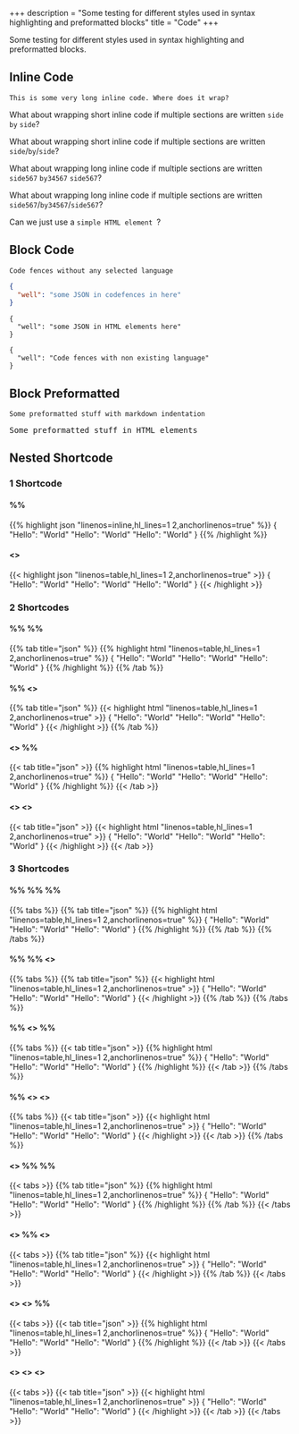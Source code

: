 +++
description = "Some testing for different styles used in syntax highlighting and preformatted blocks"
title = "Code"
+++

Some testing for different styles used in syntax highlighting and preformatted blocks.

## Inline Code

`This is some very long inline code. Where does it wrap?`

What about wrapping short inline code if multiple sections are written `side` `by` `side`?

What about wrapping short inline code if multiple sections are written `side`/`by`/`side`?

What about wrapping long inline code if multiple sections are written `side567` `by34567` `side567`?

What about wrapping long inline code if multiple sections are written `side567`/`by34567`/`side567`?

Can we just use a <code>simple HTML element </code>?

## Block Code

````
Code fences without any selected language
````

````json
{
  "well": "some JSON in codefences in here"
}
````

<pre><code>{
  "well": "some JSON in HTML elements here"
}
</code></pre>

````jsonxmylmsl
{
  "well": "Code fences with non existing language"
}
````

## Block Preformatted

    Some preformatted stuff with markdown indentation

<pre>
Some preformatted stuff in HTML elements
</pre>

## Nested Shortcode

### 1 Shortcode

#### %%

{{% highlight json "linenos=inline,hl_lines=1 2,anchorlinenos=true" %}}
{
  "Hello": "World" "Hello": "World" "Hello": "World"
}
{{% /highlight %}}

#### <>

{{< highlight json "linenos=table,hl_lines=1 2,anchorlinenos=true" >}}
{
  "Hello": "World" "Hello": "World" "Hello": "World"
}
{{< /highlight >}}

### 2 Shortcodes

#### %% %%

{{% tab title="json" %}}
{{% highlight html "linenos=table,hl_lines=1 2,anchorlinenos=true" %}}
{
  "Hello": "World" "Hello": "World" "Hello": "World"
}
{{% /highlight %}}
{{% /tab %}}

#### %% <>

{{% tab title="json" %}}
{{< highlight html "linenos=table,hl_lines=1 2,anchorlinenos=true" >}}
{
  "Hello": "World" "Hello": "World" "Hello": "World"
}
{{< /highlight >}}
{{% /tab %}}

#### <> %%

{{< tab title="json" >}}
{{% highlight html "linenos=table,hl_lines=1 2,anchorlinenos=true" %}}
{
  "Hello": "World" "Hello": "World" "Hello": "World"
}
{{% /highlight %}}
{{< /tab >}}

#### <> <>

{{< tab title="json" >}}
{{< highlight html "linenos=table,hl_lines=1 2,anchorlinenos=true" >}}
{
  "Hello": "World" "Hello": "World" "Hello": "World"
}
{{< /highlight >}}
{{< /tab >}}

### 3 Shortcodes

#### %% %% %%

{{% tabs %}}
{{% tab title="json" %}}
{{% highlight html "linenos=table,hl_lines=1 2,anchorlinenos=true" %}}
{
  "Hello": "World" "Hello": "World" "Hello": "World"
}
{{% /highlight %}}
{{% /tab %}}
{{% /tabs %}}

#### %% %% <>

{{% tabs %}}
{{% tab title="json" %}}
{{< highlight html "linenos=table,hl_lines=1 2,anchorlinenos=true" >}}
{
  "Hello": "World" "Hello": "World" "Hello": "World"
}
{{< /highlight >}}
{{% /tab %}}
{{% /tabs %}}

#### %% <> %%

{{% tabs %}}
{{< tab title="json" >}}
{{% highlight html "linenos=table,hl_lines=1 2,anchorlinenos=true" %}}
{
  "Hello": "World" "Hello": "World" "Hello": "World"
}
{{% /highlight %}}
{{< /tab >}}
{{% /tabs %}}

#### %% <> <>

{{% tabs %}}
{{< tab title="json" >}}
{{< highlight html "linenos=table,hl_lines=1 2,anchorlinenos=true" >}}
{
  "Hello": "World" "Hello": "World" "Hello": "World"
}
{{< /highlight >}}
{{< /tab >}}
{{% /tabs %}}

#### <> %% %%

{{< tabs >}}
{{% tab title="json" %}}
{{% highlight html "linenos=table,hl_lines=1 2,anchorlinenos=true" %}}
{
  "Hello": "World" "Hello": "World" "Hello": "World"
}
{{% /highlight %}}
{{% /tab %}}
{{< /tabs >}}

#### <> %% <>

{{< tabs >}}
{{% tab title="json" %}}
{{< highlight html "linenos=table,hl_lines=1 2,anchorlinenos=true" >}}
{
  "Hello": "World" "Hello": "World" "Hello": "World"
}
{{< /highlight >}}
{{% /tab %}}
{{< /tabs >}}

#### <> <> %%

{{< tabs >}}
{{< tab title="json" >}}
{{% highlight html "linenos=table,hl_lines=1 2,anchorlinenos=true" %}}
{
  "Hello": "World" "Hello": "World" "Hello": "World"
}
{{% /highlight %}}
{{< /tab >}}
{{< /tabs >}}

#### <> <> <>

{{< tabs >}}
{{< tab title="json" >}}
{{< highlight html "linenos=table,hl_lines=1 2,anchorlinenos=true" >}}
{
  "Hello": "World" "Hello": "World" "Hello": "World"
}
{{< /highlight >}}
{{< /tab >}}
{{< /tabs >}}
